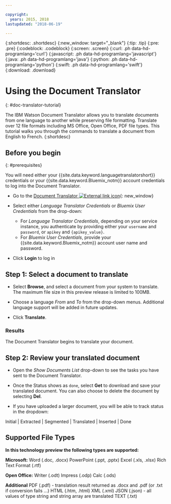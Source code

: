 ```yaml
---

copyright:
  years: 2015, 2018
lastupdated: "2018-06-19"

---
```

<!-- Attribute definitions -->
{:shortdesc: .shortdesc}
{:new_window: target="_blank"}
{:tip: .tip}
{:pre: .pre}
{:codeblock: .codeblock}
{:screen: .screen}
{:curl: .ph data-hd-programlang='curl'}
{:javascript: .ph data-hd-programlang='javascript'}
{:java: .ph data-hd-programlang='java'}
{:python: .ph data-hd-programlang='python'}
{:swift: .ph data-hd-programlang='swift'}
{:download: .download}

# Using the Document Translator
{: #doc-translator-tutorial}

The IBM Watson Document Translator allows you to translate documents from one language to another while preserving file formatting. Translate over 12 file formats including MS Office, Open Office, PDF file types. This tutorial walks you through the commands to translate a document from English to French.
{:shortdesc}

## Before you begin
{: #prerequisites}

You will need either your {{site.data.keyword.languagetranslatorshort}} credentials or your {{site.data.keyword.Bluemix_notm}} account credentials to log into the Document Translator.

- Go to the [Document Translator ![External link icon](../../icons/launch-glyph.svg "External link icon")](ibm.biz/doc-translator){: new_window}

- Select either *Language Translator Credentials* or *Bluemix User Credentials* from the drop-down:

    - For *Language Translator Credentials*, depending on your service instance, you authenticate by providing either your `username` and `password`, or `apikey` and `{apikey_value}`.
    - For *Bluemix User Credentials*, provide your {{site.data.keyword.Bluemix_notm}} account user name and password.

- Click **Login** to log in

## Step 1: Select a document to translate

- Select **Browse**, and select a document from your system to translate. The maximum file size in this preview release is limited to 100MB.

- Choose a language *From* and *To* from the drop-down menus. Additional language support will be added in future updates.

- Click **Translate**.

### Results
The Document Translator begins to translate your document.

## Step 2: Review your translated document

- Open the *Show Documents List* drop-down to see the tasks you have sent to the Document Translator.

- Once the Status shows as `done`, select **Get** to download and save your translated document. You can also choose to delete the document by selecting **Del**.

- If you have uploaded a larger document, you will be able to track status in the dropdown: 

Initial | Extracted | Segmented | Translated | Inserted | Done

## Supported File Types

**In this technology preview the following types are supported:**

**Microsoft:**
Word (.doc, .docx)
PowerPoint (.ppt, .pptx)
Excel (.xls, .xlsx)
Rich Text Format (.rtf)

**Open Office:**
Writer (.odt)
Impress (.odp)
Calc (.ods)

**Additional**
PDF (.pdf) - translation result returned as .docx and .pdf (or .txt if conversion fails ...)
HTML (.htm, .html)
XML (.xml)
JSON (.json) - all values of type string and string array are translated
TEXT (.txt)
